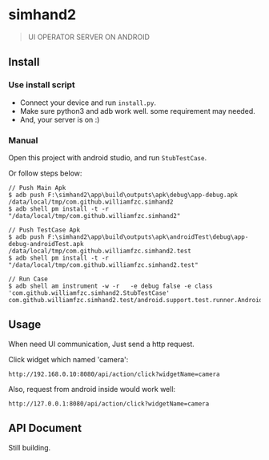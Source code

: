# simhand2

> UI OPERATOR SERVER ON ANDROID

## Install

### Use install script

- Connect your device and run `install.py`. 
- Make sure python3 and adb work well. some requirement may needed.
- And, your server is on :)

### Manual 

Open this project with android studio, and run `StubTestCase`.

Or follow steps below:

```
// Push Main Apk
$ adb push F:\simhand2\app\build\outputs\apk\debug\app-debug.apk /data/local/tmp/com.github.williamfzc.simhand2
$ adb shell pm install -t -r "/data/local/tmp/com.github.williamfzc.simhand2"

// Push TestCase Apk
$ adb push F:\simhand2\app\build\outputs\apk\androidTest\debug\app-debug-androidTest.apk /data/local/tmp/com.github.williamfzc.simhand2.test
$ adb shell pm install -t -r "/data/local/tmp/com.github.williamfzc.simhand2.test"

// Run Case
$ adb shell am instrument -w -r   -e debug false -e class 'com.github.williamfzc.simhand2.StubTestCase' com.github.williamfzc.simhand2.test/android.support.test.runner.AndroidJUnitRunner
```

## Usage

When need UI communication, Just send a http request. 

Click widget which named 'camera':

```
http://192.168.0.10:8080/api/action/click?widgetName=camera
```

Also, request from android inside would work well:

```
http://127.0.0.1:8080/api/action/click?widgetName=camera
```

## API Document

Still building.
